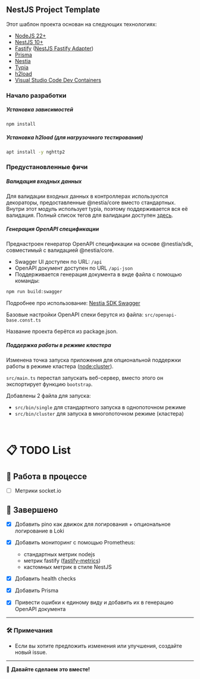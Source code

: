 ## NestJS Project Template

Этот шаблон проекта основан на следующих технологиях:

- [NodeJS 22+](https://nodejs.org/)
- [NestJS 10+](https://nestjs.com/)
- [Fastify](https://fastify.dev/) ([NestJS Fastify Adapter](https://github.com/nestjs/nest/tree/master/packages/platform-fastify))
- [Prisma](https://www.prisma.io/)
- [Nestia](https://nestia.io/)
- [Typia](https://typia.io/)
- [h2load](https://nghttp2.org/documentation/h2load-howto.html)
- [Visual Studio Code Dev Containers](https://code.visualstudio.com/docs/devcontainers/containers)

### Начало разработки

##### Установка зависимостей

```bash
npm install
```

##### Установка h2load (для нагрузочного тестирования)

```bash
apt install -y nghttp2
```

### Предустановленные фичи

##### Валидация входных данных

Для валидации входных данных в контроллерах используются декораторы, предоставленные @nestia/core вместо стандартных. Внутри этот модуль использует typia, поэтому поддерживается вся её валидация. Полный список тегов для валидации доступен [здесь](https://typia.io/docs/validators/tags/).

##### Генерация OpenAPI спецификации

Преднастроен генератор OpenAPI спецификации на основе @nestia/sdk, совместимый с валидацией @nestia/core.

- Swagger UI доступен по URL: `/api`
- OpenAPI документ доступен по URL `/api-json`
- Поддерживается генерация документа в виде файла с помощью команды:

```bash
npm run build:swagger
```

Подробнее про использование: [Nestia SDK Swagger](https://nestia.io/docs/sdk/swagger/)

Базовые настройки OpenAPI спеки берутся из файла: `src/openapi-base.const.ts`

Название проекта берётся из package.json.

##### Поддержка работы в режиме кластера

Изменена точка запуска приложения для опциональной поддержки работы в режиме кластера ([node:cluster](https://nodejs.org/api/cluster.html)).

`src/main.ts` перестал запускать веб-сервер, вместо этого он экспортирует функцию `bootstrap`.

Добавлены 2 файла для запуска:

- `src/bin/single` для стандартного запуска в однопоточном режиме
- `src/bin/cluster` для запуска в многопоточном режиме (кластера)

<br>

# 📋 TODO List


## 🔨 Работа в процессе
- [ ] Mетрики socket.io


## 🚀 Завершено
- [x] Добавить pino как движок для логирования + опциональное логирование в Loki
- [x] Добавить мониторинг с помощью Prometheus:
   - стандартных метрик nodejs
   - метрик fastify ([fastify-metrics](https://github.com/SkeLLLa/fastify-metrics))
   - кастомных метрик в стиле NestJS
- [x] Добавить health checks
- [x] Добавить Prisma
- [x] Привести ошибки к единому виду и добавить их в генерацию OpenAPI документа


<!-- ---

### 📆 Приоритеты
- **🔥 Высокий приоритет**
  - [ ] Реализовать уведомления в реальном времени
  - [ ] Оптимизировать запросы к базе данных
- **✨ Средний приоритет**
  - [ ] Обновить дизайн сайта
  - [ ] Добавить документацию API
- **💡 Низкий приоритет**
  - [ ] Улучшить тестовое покрытие -->

---

### 🛠️ Примечания
- Если вы хотите предложить изменения или улучшения, создайте новый issue.

---

🎯 **Давайте сделаем это вместе!**
